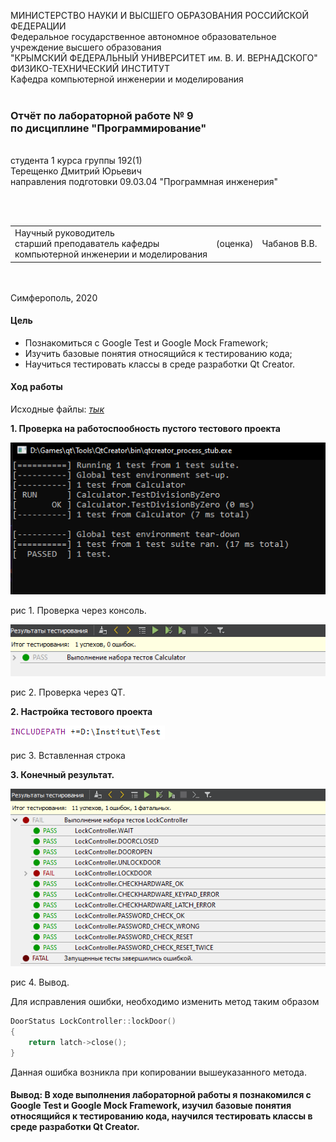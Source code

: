 МИНИСТЕРСТВО НАУКИ  И ВЫСШЕГО ОБРАЗОВАНИЯ РОССИЙСКОЙ ФЕДЕРАЦИИ  
Федеральное государственное автономное образовательное учреждение высшего образования  
"КРЫМСКИЙ ФЕДЕРАЛЬНЫЙ УНИВЕРСИТЕТ им. В. И. ВЕРНАДСКОГО"  
ФИЗИКО-ТЕХНИЧЕСКИЙ ИНСТИТУТ  
Кафедра компьютерной инженерии и моделирования
<br/><br/>
### Отчёт по лабораторной работе № 9<br/> по дисциплине "Программирование"
<br/>
​
студента 1 курса группы 192(1)  
<br/>Терещенко Дмитрий Юрьевич
<br/>направления подготовки 09.03.04 "Программная инженерия"

<br/><br/>
<table>
<tr><td>Научный руководитель<br/> старший преподаватель кафедры<br/> компьютерной инженерии и моделирования</td>
<td>(оценка)</td>
<td>Чабанов В.В.</td>
</tr>
</table>
<br/><br/>
​
Симферополь, 2020

#### Цель
* Познакомиться с Google Test и Google Mock Framework;
* Изучить базовые понятия относящийся к тестированию кода;
* Научиться тестировать классы в среде разработки Qt Creator.

#### Ход работы

Исходные файлы: [*тык*](https://github.com/dmirter/Tereshenko/tree/master/Laboratory%209/Program)
 
**1. Проверка на работоспообность пустого тестового проекта**

![](https://github.com/dmirter/Tereshenko/blob/master/Laboratory%209/img/1.png)

рис 1. Проверка через консоль.

![](https://github.com/dmirter/Tereshenko/blob/master/Laboratory%209/img/2.png)

рис 2. Проверка через QT.

**2. Настройка тестового проекта**

![](https://github.com/dmirter/Tereshenko/blob/master/Laboratory%209/img/4.png)

рис 3. Вставленная строка

**3. Конечный результат.**

![](https://github.com/dmirter/Tereshenko/blob/master/Laboratory%209/img/3.png)

рис 4. Вывод.

Для исправления ошибки, необходимо изменить метод таким образом<br>
```C++
DoorStatus LockController::lockDoor()
{
    return latch->close();
}
```
 Данная ошибка возникла при копировании вышеуказанного метода.

#### Вывод: В ходе выполнения лабораторной работы я познакомился с Google Test и Google Mock Framework, изучил базовые понятия относящийся к тестированию кода, научился тестировать классы в среде разработки Qt Creator.

